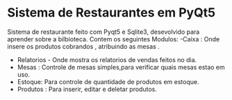 # Sistema de Restaurantes em PyQt5
Sistema de restaurante feito com Pyqt5 e Sqlite3, desevolvido para aprender sobre a bilbioteca.
Contem os seguintes Modulos:
-Caixa : Onde insere os produtos cobrandos , atribuindo as mesas .
- Relatorios - Onde mostra os relatorios de vendas feitos no dia.
- Mesas : Controle de mesas simples,para verificar quais mesas estao em uso.
- Estoque:  Para controle de quantidade de produtos em estoque.
- Produtos : Para inserir, editar e deletar produtos.
